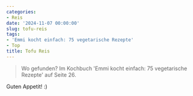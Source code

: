 ```yaml
---
categories:
- Reis
date: '2024-11-07 00:00:00'
slug: tofu-reis
tags:
- 'Emmi kocht einfach: 75 vegetarische Rezepte'
- Top
title: Tofu Reis
---
```



> Wo gefunden?  Im Kochbuch 'Emmi kocht einfach: 75 vegetarische Rezepte' auf Seite 26.

Guten Appetit! :)